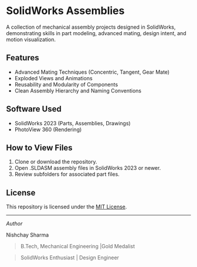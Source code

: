 # SolidWorks Assemblies

A collection of mechanical assembly projects designed in SolidWorks, demonstrating skills in part modeling, advanced mating, design intent, and motion visualization.

## Features

- Advanced Mating Techniques (Concentric, Tangent, Gear Mate)
- Exploded Views and Animations
- Reusability and Modularity of Components
- Clean Assembly Hierarchy and Naming Conventions

## Software Used

- SolidWorks 2023 (Parts, Assemblies, Drawings)
- PhotoView 360 (Rendering)

## How to View Files

1. Clone or download the repository.
2. Open .SLDASM assembly files in SolidWorks 2023 or newer.
3. Review subfolders for associated part files.

## License

This repository is licensed under the [MIT License](LICENSE).

---

*Author*  

Nishchay Sharma  

>B.Tech, Mechanical Engineering |Gold Medalist

>SolidWorks Enthusiast | Design Engineer

